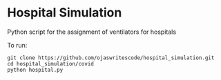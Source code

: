 # Hospital Simulation
Python script for the assignment of ventilators for hospitals

To run:
```
git clone https://github.com/ojaswritescode/hospital_simulation.git
cd hospital_simulation/covid
python hospital.py
```
